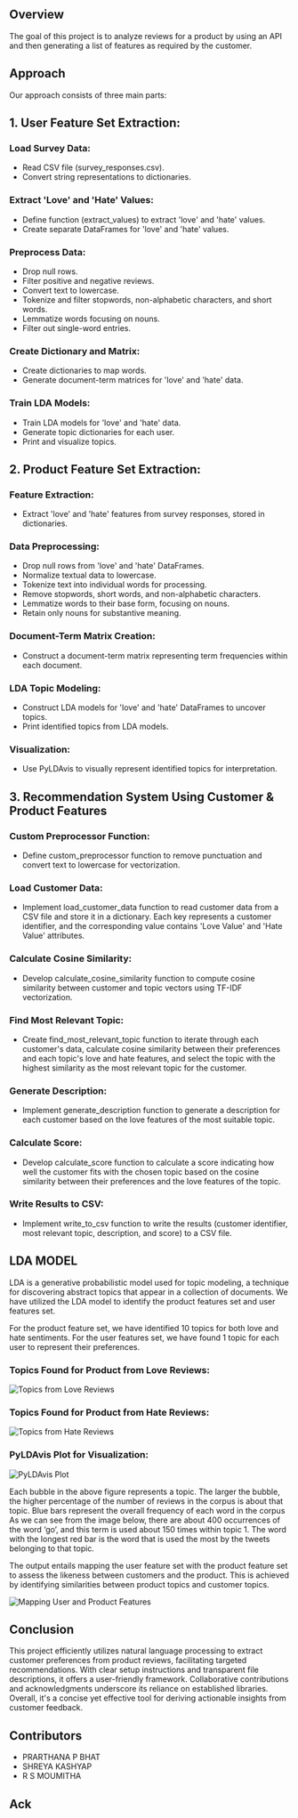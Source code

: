 ## Overview
The goal of this project is to analyze reviews for a product by using an API and then generating a list of features as required by the customer.

## Approach

Our approach consists of three main parts:

## 1. User Feature Set Extraction:

### Load Survey Data:
- Read CSV file (survey_responses.csv).
- Convert string representations to dictionaries.

### Extract 'Love' and 'Hate' Values:
- Define function (extract_values) to extract 'love' and 'hate' values.
- Create separate DataFrames for 'love' and 'hate' values.

### Preprocess Data:
- Drop null rows.
- Filter positive and negative reviews.
- Convert text to lowercase.
- Tokenize and filter stopwords, non-alphabetic characters, and short words.
- Lemmatize words focusing on nouns.
- Filter out single-word entries.

### Create Dictionary and Matrix:
- Create dictionaries to map words.
- Generate document-term matrices for 'love' and 'hate' data.

### Train LDA Models:
- Train LDA models for 'love' and 'hate' data.
- Generate topic dictionaries for each user.
- Print and visualize topics.

## 2. Product Feature Set Extraction:

### Feature Extraction:
- Extract 'love' and 'hate' features from survey responses, stored in dictionaries.

### Data Preprocessing:
- Drop null rows from 'love' and 'hate' DataFrames.
- Normalize textual data to lowercase.
- Tokenize text into individual words for processing.
- Remove stopwords, short words, and non-alphabetic characters.
- Lemmatize words to their base form, focusing on nouns.
- Retain only nouns for substantive meaning.

### Document-Term Matrix Creation:
- Construct a document-term matrix representing term frequencies within each document.

### LDA Topic Modeling:
- Construct LDA models for 'love' and 'hate' DataFrames to uncover topics.
- Print identified topics from LDA models.

### Visualization:
- Use PyLDAvis to visually represent identified topics for interpretation.

## 3. Recommendation System Using Customer & Product Features

### Custom Preprocessor Function:
- Define custom_preprocessor function to remove punctuation and convert text to lowercase for vectorization.

### Load Customer Data:
- Implement load_customer_data function to read customer data from a CSV file and store it in a dictionary. Each key represents a customer identifier, and the corresponding value contains 'Love Value' and 'Hate Value' attributes.

### Calculate Cosine Similarity:
- Develop calculate_cosine_similarity function to compute cosine similarity between customer and topic vectors using TF-IDF vectorization.

### Find Most Relevant Topic:
- Create find_most_relevant_topic function to iterate through each customer's data, calculate cosine similarity between their preferences and each topic's love and hate features, and select the topic with the highest similarity as the most relevant topic for the customer.

### Generate Description:
- Implement generate_description function to generate a description for each customer based on the love features of the most suitable topic.

### Calculate Score:
- Develop calculate_score function to calculate a score indicating how well the customer fits with the chosen topic based on the cosine similarity between their preferences and the love features of the topic.

### Write Results to CSV:
- Implement write_to_csv function to write the results (customer identifier, most relevant topic, description, and score) to a CSV file.

## LDA MODEL

LDA is a generative probabilistic model used for topic modeling, a technique for discovering abstract topics that appear in a collection of documents.
We have utilized the LDA model to identify the product features set and user features set. 

For the product feature set, we have identified 10 topics for both love and hate sentiments.
For the user features set, we have found 1 topic for each user to represent their preferences.

### Topics Found for Product from Love Reviews:

![Topics from Love Reviews](https://github.com/Moumitha120104/G2/assets/115857097/37589bd2-88d6-4033-a803-a1d03a802832)

### Topics Found for Product from Hate Reviews:

![Topics from Hate Reviews](https://github.com/Moumitha120104/G2/assets/115857097/c978e6cc-4e0f-4fe4-a04f-0b1dda967fd6)

### PyLDAvis Plot for Visualization:

![PyLDAvis Plot](https://github.com/Moumitha120104/G2/assets/115857097/4c341d85-d410-4b0d-8a04-ce98f7548721)

Each bubble in the above figure represents a topic. The larger the bubble, the higher percentage of the number of reviews in the corpus is about that topic.
Blue bars represent the overall frequency of each word in the corpus
As we can see from the image below, there are about 400 occurrences  of the word ‘go’, and this term is used about 150 times within topic 1.
The word with the longest red bar is the word that is used the most by the tweets belonging to that topic.

The output entails mapping the user feature set with the product feature set to assess the likeness between customers and the product. This is achieved by identifying similarities between product topics and customer topics.

![Mapping User and Product Features](https://github.com/Moumitha120104/G2/assets/115857097/489b3934-5a1e-43b9-835c-40295f1d125d)

## Conclusion

This project efficiently utilizes natural language processing to extract customer preferences from product reviews, facilitating targeted recommendations. With clear setup instructions and transparent file descriptions, it offers a user-friendly framework. Collaborative contributions and acknowledgments underscore its reliance on established libraries. Overall, it's a concise yet effective tool for deriving actionable insights from customer feedback.

## Contributors
- PRARTHANA P BHAT
- SHREYA KASHYAP
- R S MOUMITHA

## Ack
